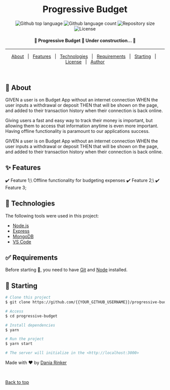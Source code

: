 <h1 align="center">Progressive Budget</h1>

<p align="center">
  <img alt="Github top language" src="https://img.shields.io/github/languages/top/daniarinker/progressive-budget?color=56BEB8">

  <img alt="Github language count" src="https://img.shields.io/github/languages/count/daniarinker/progressive-budget?color=56BEB8">

  <img alt="Repository size" src="https://img.shields.io/github/repo-size/daniarinker/progressive-budget?color=56BEB8">

  <img alt="License" src="https://img.shields.io/github/license/daniarinker/progressive-budget?color=56BEB8">

<h4 align="center"> 
	🚧  Progressive Budget 🚀 Under construction...  🚧
</h4>

<hr>

<p align="center">
  <a href="#dart-about">About</a> &#xa0; | &#xa0; 
  <a href="#sparkles-features">Features</a> &#xa0; | &#xa0;
  <a href="#rocket-technologies">Technologies</a> &#xa0; | &#xa0;
  <a href="#white_check_mark-requirements">Requirements</a> &#xa0; | &#xa0;
  <a href="#checkered_flag-starting">Starting</a> &#xa0; | &#xa0;
  <a href="#memo-license">License</a> &#xa0; | &#xa0;
  <a href="https://github.com/{{YOUR_GITHUB_USERNAME}}" target="_blank">Author</a>
</p>

<br>

## :dart: About

GIVEN a user is on Budget App without an internet connection
WHEN the user inputs a withdrawal or deposit
THEN that will be shown on the page, and added to their transaction history when their connection is back online.

Giving users a fast and easy way to track their money is important, but allowing them to access that information anytime is even more important. Having offline functionality is paramount to our applications success.

GIVEN a user is on Budget App without an internet connection
WHEN the user inputs a withdrawal or deposit
THEN that will be shown on the page, and added to their transaction history when their connection is back online.

## :sparkles: Features

:heavy_check_mark: Feature 1;\ Offline functionality for budgeting expenses
:heavy_check_mark: Feature 2;\ 
:heavy_check_mark: Feature 3;

## :rocket: Technologies

The following tools were used in this project:

- [Node.js](https://nodejs.org/en/)
- [Express](https://expressjs.com/)
- [MongoDB](https://www.mongodb.com/)
- [VS Code](https://code.visualstudio.com/)

## :white_check_mark: Requirements

Before starting :checkered_flag:, you need to have [Git](https://git-scm.com) and [Node](https://nodejs.org/en/) installed.

## :checkered_flag: Starting

```bash
# Clone this project
$ git clone https://github.com/{{YOUR_GITHUB_USERNAME}}/progressive-budget

# Access
$ cd progressive-budget

# Install dependencies
$ yarn

# Run the project
$ yarn start

# The server will initialize in the <http://localhost:3000>
```

Made with :heart: by <a href="https://github.com/daniarinker" target="_blank">Dania Rinker</a>

&#xa0;

<a href="#top">Back to top</a>
